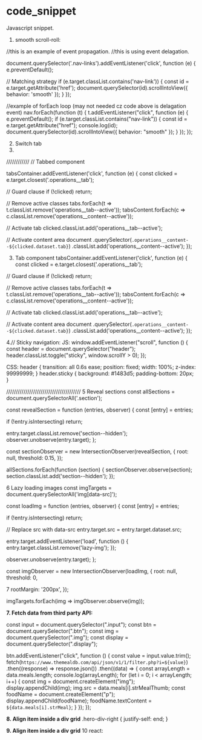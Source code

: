 # code_snippet

Javascript snippet.

1. smooth scroll-roll:

//this is an example of event propagation.
//this is using event delagation.

document.querySelector('.nav-links').addEventListener('click', function (e) {
  e.preventDefault();

  // Matching strategy
  if (e.target.classList.contains('nav-link')) {
    const id = e.target.getAttribute('href');
    document.querySelector(id).scrollIntoView({ behavior: 'smooth' });
  }
});

//example of forEach loop (may not needed cz code above is delagation event)
nav.forEach(function (t) {
  t.addEventListener("click", function (e) {
    e.preventDefault();
    if (e.target.classList.contains("nav-link")) {
      const id = e.target.getAttribute("href");
      console.log(id);
      document.querySelector(id).scrollIntoView({ behavior: "smooth" });
    }
  });
});

2. Switch tab
3. 
////////////
// Tabbed component

tabsContainer.addEventListener('click', function (e) {
  const clicked = e.target.closest('.operations__tab');

  // Guard clause
  if (!clicked) return;

  // Remove active classes
  tabs.forEach(t => t.classList.remove('operations__tab--active'));
  tabsContent.forEach(c => c.classList.remove('operations__content--active'));

  // Activate tab
  clicked.classList.add('operations__tab--active');

  // Activate content area
  document
    .querySelector(`.operations__content--${clicked.dataset.tab}`)
    .classList.add('operations__content--active');
});

3. Tab component
tabsContainer.addEventListener('click', function (e) {
  const clicked = e.target.closest('.operations__tab');

  // Guard clause
  if (!clicked) return;

  // Remove active classes
  tabs.forEach(t => t.classList.remove('operations__tab--active'));
  tabsContent.forEach(c => c.classList.remove('operations__content--active'));

  // Activate tab
  clicked.classList.add('operations__tab--active');

  // Activate content area
  document
    .querySelector(`.operations__content--${clicked.dataset.tab}`)
    .classList.add('operations__content--active');
});

4.// Sticky navigation: 
JS:
window.addEventListener("scroll", function () {
  const header = document.querySelector("header");
  header.classList.toggle("sticky", window.scrollY > 0);
});

CSS:
header {
  transition: all 0.6s ease;
  position: fixed;
  width: 100%;
  z-index: 99999999;
}
header.sticky {
  background: #1483d5;
  padding-bottom: 20px;
}


///////////////////////////////////////
5 Reveal sections
const allSections = document.querySelectorAll('.section');

const revealSection = function (entries, observer) {
  const [entry] = entries;

  if (!entry.isIntersecting) return;

  entry.target.classList.remove('section--hidden');
  observer.unobserve(entry.target);
};

const sectionObserver = new IntersectionObserver(revealSection, {
  root: null,
  threshold: 0.15,
});

allSections.forEach(function (section) {
  sectionObserver.observe(section);
  section.classList.add('section--hidden');
});

6 Lazy loading images
const imgTargets = document.querySelectorAll('img[data-src]');

const loadImg = function (entries, observer) {
  const [entry] = entries;

  if (!entry.isIntersecting) return;

  // Replace src with data-src
  entry.target.src = entry.target.dataset.src;

  entry.target.addEventListener('load', function () {
    entry.target.classList.remove('lazy-img');
  });

  observer.unobserve(entry.target);
};

const imgObserver = new IntersectionObserver(loadImg, {
  root: null,
  threshold: 0,

  7
  rootMargin: '200px',
});

imgTargets.forEach(img => imgObserver.observe(img));


**7. Fetch data from third party API:**

const input = document.querySelector(".input");
const btn = document.querySelector(".btn");
const img = document.querySelector(".img");
const display = document.querySelector(".display");

btn.addEventListener("click", function () {
  const value = input.value.trim();
  fetch(`https://www.themealdb.com/api/json/v1/1/filter.php?i=${value}`)
    .then((response) => response.json())
    .then((data) => {
      const arrayLength = data.meals.length;
      console.log(arrayLength);
      for (let i = 0; i < arrayLength; i++) {
        const img = document.createElement("img");
        display.appendChild(img);
        img.src = data.meals[i].strMealThumb;
        const foodName = document.createElement("p");
        display.appendChild(foodName);
        foodName.textContent = `${data.meals[i].strMeal}`;
      }
    });
});

**8. Align item inside a div grid**
.hero-div-right {
  justify-self: end;
}

**9. Align item inside a div grid**
10 react:

